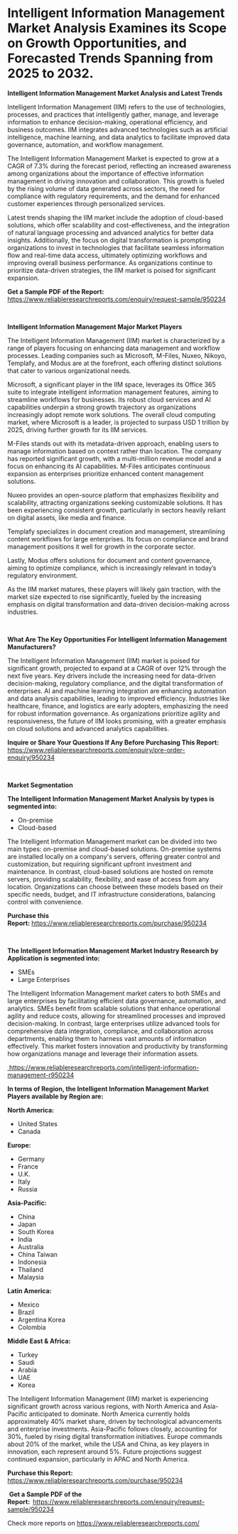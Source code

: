 <p><h1>Intelligent Information Management Market Analysis Examines its Scope on Growth Opportunities, and Forecasted Trends Spanning from 2025 to 2032.</h1></p><p><strong>Intelligent Information Management Market Analysis and Latest Trends</strong></p>
<p><p>Intelligent Information Management (IIM) refers to the use of technologies, processes, and practices that intelligently gather, manage, and leverage information to enhance decision-making, operational efficiency, and business outcomes. IIM integrates advanced technologies such as artificial intelligence, machine learning, and data analytics to facilitate improved data governance, automation, and workflow management. </p><p>The Intelligent Information Management Market is expected to grow at a CAGR of 7.3% during the forecast period, reflecting an increased awareness among organizations about the importance of effective information management in driving innovation and collaboration. This growth is fueled by the rising volume of data generated across sectors, the need for compliance with regulatory requirements, and the demand for enhanced customer experiences through personalized services. </p><p>Latest trends shaping the IIM market include the adoption of cloud-based solutions, which offer scalability and cost-effectiveness, and the integration of natural language processing and advanced analytics for better data insights. Additionally, the focus on digital transformation is prompting organizations to invest in technologies that facilitate seamless information flow and real-time data access, ultimately optimizing workflows and improving overall business performance. As organizations continue to prioritize data-driven strategies, the IIM market is poised for significant expansion.</p></p>
<p><strong>Get a Sample PDF of the Report:&nbsp;</strong> <a href="https://www.reliableresearchreports.com/enquiry/request-sample/950234?utm_campaign=2098&utm_medium=2&utm_source=Github&utm_content=ia&utm_term=07032025&utm_id=intelligent-information-management">https://www.reliableresearchreports.com/enquiry/request-sample/950234</a></p>
<p>&nbsp;</p>
<p><strong>Intelligent Information Management Major Market Players</strong></p>
<p><p>The Intelligent Information Management (IIM) market is characterized by a range of players focusing on enhancing data management and workflow processes. Leading companies such as Microsoft, M-Files, Nuxeo, Nikoyo, Templafy, and Modus are at the forefront, each offering distinct solutions that cater to various organizational needs.</p><p>Microsoft, a significant player in the IIM space, leverages its Office 365 suite to integrate intelligent information management features, aiming to streamline workflows for businesses. Its robust cloud services and AI capabilities underpin a strong growth trajectory as organizations increasingly adopt remote work solutions. The overall cloud computing market, where Microsoft is a leader, is projected to surpass USD 1 trillion by 2025, driving further growth for its IIM services.</p><p>M-Files stands out with its metadata-driven approach, enabling users to manage information based on context rather than location. The company has reported significant growth, with a multi-million revenue model and a focus on enhancing its AI capabilities. M-Files anticipates continuous expansion as enterprises prioritize enhanced content management solutions.</p><p>Nuxeo provides an open-source platform that emphasizes flexibility and scalability, attracting organizations seeking customizable solutions. It has been experiencing consistent growth, particularly in sectors heavily reliant on digital assets, like media and finance.</p><p>Templafy specializes in document creation and management, streamlining content workflows for large enterprises. Its focus on compliance and brand management positions it well for growth in the corporate sector.</p><p>Lastly, Modus offers solutions for document and content governance, aiming to optimize compliance, which is increasingly relevant in today’s regulatory environment.</p><p>As the IIM market matures, these players will likely gain traction, with the market size expected to rise significantly, fueled by the increasing emphasis on digital transformation and data-driven decision-making across industries.</p></p>
<p>&nbsp;</p>
<p><strong>What Are The Key Opportunities For Intelligent Information Management Manufacturers?</strong></p>
<p><p>The Intelligent Information Management (IIM) market is poised for significant growth, projected to expand at a CAGR of over 12% through the next five years. Key drivers include the increasing need for data-driven decision-making, regulatory compliance, and the digital transformation of enterprises. AI and machine learning integration are enhancing automation and data analysis capabilities, leading to improved efficiency. Industries like healthcare, finance, and logistics are early adopters, emphasizing the need for robust information governance. As organizations prioritize agility and responsiveness, the future of IIM looks promising, with a greater emphasis on cloud solutions and advanced analytics capabilities.</p></p>
<p><strong>Inquire or Share Your Questions If Any Before Purchasing This Report:</strong> <a href="https://www.reliableresearchreports.com/enquiry/pre-order-enquiry/950234?utm_campaign=2098&utm_medium=2&utm_source=Github&utm_content=ia&utm_term=07032025&utm_id=intelligent-information-management">https://www.reliableresearchreports.com/enquiry/pre-order-enquiry/950234</a></p>
<p>&nbsp;</p>
<p><strong>Market Segmentation</strong></p>
<p><strong>The Intelligent Information Management Market Analysis by types is segmented into:</strong></p>
<p><ul><li>On-premise</li><li>Cloud-based</li></ul></p>
<p><p>The Intelligent Information Management market can be divided into two main types: on-premise and cloud-based solutions. On-premise systems are installed locally on a company's servers, offering greater control and customization, but requiring significant upfront investment and maintenance. In contrast, cloud-based solutions are hosted on remote servers, providing scalability, flexibility, and ease of access from any location. Organizations can choose between these models based on their specific needs, budget, and IT infrastructure considerations, balancing control with convenience.</p></p>
<p><strong>Purchase this Report:&nbsp;</strong><a href="https://www.reliableresearchreports.com/purchase/950234?utm_campaign=2098&utm_medium=2&utm_source=Github&utm_content=ia&utm_term=07032025&utm_id=intelligent-information-management">https://www.reliableresearchreports.com/purchase/950234</a></p>
<p>&nbsp;</p>
<p><strong>The Intelligent Information Management Market Industry Research by Application is segmented into:</strong></p>
<p><ul><li>SMEs</li><li>Large Enterprises</li></ul></p>
<p><p>The Intelligent Information Management market caters to both SMEs and large enterprises by facilitating efficient data governance, automation, and analytics. SMEs benefit from scalable solutions that enhance operational agility and reduce costs, allowing for streamlined processes and improved decision-making. In contrast, large enterprises utilize advanced tools for comprehensive data integration, compliance, and collaboration across departments, enabling them to harness vast amounts of information effectively. This market fosters innovation and productivity by transforming how organizations manage and leverage their information assets.</p></p>
<p><a href="https://www.reliableresearchreports.com/intelligent-information-management-r950234?utm_campaign=2098&utm_medium=2&utm_source=Github&utm_content=ia&utm_term=07032025&utm_id=intelligent-information-management">&nbsp;https://www.reliableresearchreports.com/intelligent-information-management-r950234</a></p>
<p><strong>In terms of Region, the Intelligent Information Management Market Players available by Region are:</strong></p>
<p>
    <p> <strong> North America: </strong>
        <ul>
            <li>United States</li>
            <li>Canada</li>
        </ul>
        </p> 
    <p> <strong> Europe: </strong>
        <ul>
            <li>Germany</li>
            <li>France</li>
            <li>U.K.</li>
            <li>Italy</li>
            <li>Russia</li>
        </ul>
        </p> 
    <p> <strong> Asia-Pacific: </strong>
        <ul>
            <li>China</li>
            <li>Japan</li>
            <li>South Korea</li>
            <li>India</li>
            <li>Australia</li>
            <li>China Taiwan</li>
            <li>Indonesia</li>
            <li>Thailand</li>
            <li>Malaysia</li>
        </ul>
        </p> 
    <p> <strong> Latin America: </strong>
        <ul>
            <li>Mexico</li>
            <li>Brazil</li>
            <li>Argentina Korea</li>
            <li>Colombia</li>
        </ul>
        </p> 
    <p> <strong> Middle East & Africa: </strong>
        <ul>
            <li>Turkey</li>
            <li>Saudi</li>
            <li>Arabia</li>
            <li>UAE</li>
            <li>Korea</li>
        </ul>
    </p>
    </p>
<p><p>The Intelligent Information Management (IIM) market is experiencing significant growth across various regions, with North America and Asia-Pacific anticipated to dominate. North America currently holds approximately 40% market share, driven by technological advancements and enterprise investments. Asia-Pacific follows closely, accounting for 30%, fueled by rising digital transformation initiatives. Europe commands about 20% of the market, while the USA and China, as key players in innovation, each represent around 5%. Future projections suggest continued expansion, particularly in APAC and North America.</p></p>
<p><strong>Purchase this Report: </strong><a href="https://www.reliableresearchreports.com/purchase/950234?utm_campaign=2098&utm_medium=2&utm_source=Github&utm_content=ia&utm_term=07032025&utm_id=intelligent-information-management">https://www.reliableresearchreports.com/purchase/950234</a></p>
<p>&nbsp;<strong>Get a Sample PDF of the Report:&nbsp;&nbsp;</strong><a href="https://www.reliableresearchreports.com/enquiry/request-sample/950234?utm_campaign=2098&utm_medium=2&utm_source=Github&utm_content=ia&utm_term=07032025&utm_id=intelligent-information-management">https://www.reliableresearchreports.com/enquiry/request-sample/950234</a></p>
<p><strong></strong></p>
<p>Check more reports on <a href="https://www.reliableresearchreports.com/?utm_campaign=2098&utm_medium=2&utm_source=Github&utm_content=ia&utm_term=07032025&utm_id=intelligent-information-management">https://www.reliableresearchreports.com/</a></p>